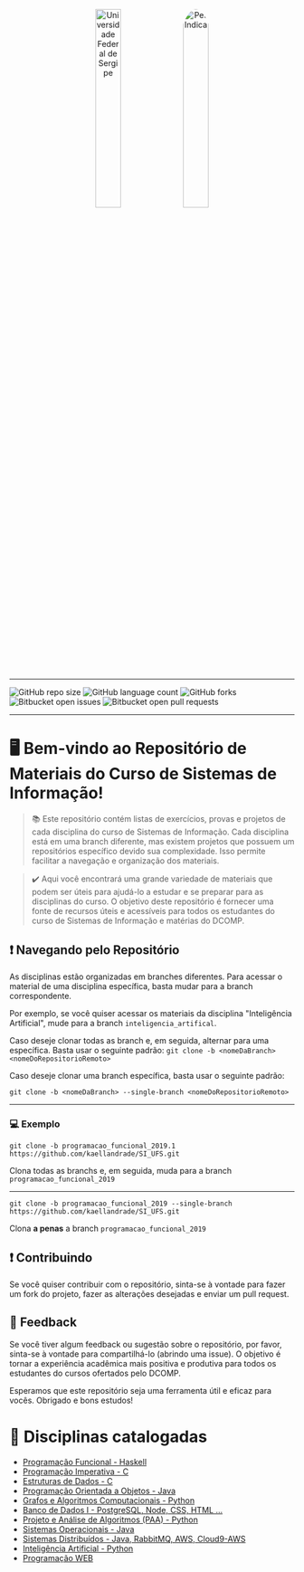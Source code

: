 <p align="center">
  <img src="https://th.bing.com/th/id/R.0063bd4673d6be8fac1c2a927b48626d?rik=XFXIBP3%2fzoDGeQ&riu=http%3a%2f%2finct.info%2fpt%2fimages%2finstituicao%2fufs.png&ehk=3z4Ja%2bMOAw1%2fqjSM4KknkiSaRCrQRcL%2bnHXe%2fQWMAEc%3d&risl=&pid=ImgRaw&r=0" alt="Universidade Federal de Sergipe" width="30%" title="Universidade federal de Sergipe">
  <img src="https://avatars0.githubusercontent.com/u/26286260?s=400&v=4" alt="PetIndica" width="30%" style="border-radius:50%;" title="Departamento de Computação">
</p>

---

![GitHub repo size](https://img.shields.io/github/repo-size/kaellandrade/SI_UFS?style=for-the-badge)
![GitHub language count](https://img.shields.io/github/languages/count/kaellandrade/SI_UFS?style=for-the-badge)
![GitHub forks](https://img.shields.io/github/forks/kaellandrade/SI_UFS?style=for-the-badge)
![Bitbucket open issues](https://img.shields.io/bitbucket/issues/kaellandrade/SI_UFS?style=for-the-badge)
![Bitbucket open pull requests](https://img.shields.io/bitbucket/pr-raw/kaellandrade/SI_UFS?style=for-the-badge)

---

# 🖥️ Bem-vindo ao Repositório de Materiais do Curso de Sistemas de Informação!

> :books: Este repositório contém listas de exercícios, provas e projetos de cada disciplina do curso de Sistemas de Informação. Cada disciplina está em uma branch diferente, mas existem projetos que possuem um repositórios específico devido sua complexidade. Isso permite facilitar a navegação e organização dos materiais.

> :heavy_check_mark: Aqui você encontrará uma grande variedade de materiais que podem ser úteis para ajudá-lo a estudar e se preparar para as disciplinas do curso. O objetivo deste repositório é fornecer uma fonte de recursos úteis e acessíveis para todos os estudantes do curso de Sistemas de Informação e matérias do DCOMP.

## :exclamation: Navegando pelo Repositório

As disciplinas estão organizadas em branches diferentes. Para acessar o material de uma disciplina específica, basta mudar para a branch correspondente.

Por exemplo, se você quiser acessar os materiais da disciplina "Inteligência Artificial", mude para a branch `inteligencia_artifical`.

Caso deseje clonar todas as branch e, em seguida, alternar para uma específica. Basta usar o seguinte padrão: `git clone -b <nomeDaBranch> <nomeDoRepositorioRemoto>`

Caso deseje clonar uma branch específica, basta usar o seguinte padrão:

`git clone -b <nomeDaBranch> --single-branch <nomeDoRepositorioRemoto>`

---

### 💻 Exemplo

`git clone -b programacao_funcional_2019.1 https://github.com/kaellandrade/SI_UFS.git`

Clona todas as branchs e, em seguida, muda para a branch `programacao_funcional_2019`

---

`git clone -b programacao_funcional_2019 --single-branch https://github.com/kaellandrade/SI_UFS.git`

Clona **a penas** a branch `programacao_funcional_2019`

## :exclamation: Contribuindo

Se você quiser contribuir com o repositório, sinta-se à vontade para fazer um fork do projeto, fazer as alterações desejadas e enviar um pull request.

## :arrows_counterclockwise: Feedback

Se você tiver algum feedback ou sugestão sobre o repositório, por favor, sinta-se à vontade para compartilhá-lo (abrindo uma issue). O objetivo é tornar a experiência acadêmica mais positiva e produtiva para todos os estudantes do cursos ofertados pelo DCOMP.

Esperamos que este repositório seja uma ferramenta útil e eficaz para vocês. Obrigado e bons estudos!

# :ledger: Disciplinas catalogadas

- [Programação Funcional - Haskell](https://github.com/kaellandrade/SI_UFS/tree/programacao_funcional_2019.1)
- [Programação Imperativa - C](https://github.com/kaellandrade/SI_UFS/tree/programacao_imperativa_2019.2)
- [Estruturas de Dados - C](https://github.com/kaellandrade/SI_UFS/tree/estruturas_de_dados_2020.1)
- [Programação Orientada a Objetos - Java](https://github.com/kaellandrade/SI_UFS/tree/poo_2020.1)
- [Grafos e Algoritmos Computacionais - Python](https://github.com/kaellandrade/SI_UFS/tree/grafos-algoritmos)
- [Banco de Dados I - PostgreSQL, Node, CSS, HTML ...](https://github.com/kaellandrade/SI_UFS/tree/banco_de_dados)
- [Projeto e Análise de Algoritmos (PAA) - Python](https://github.com/kaellandrade/SI_UFS/tree/PAA)
- [Sistemas Operacionais - Java](https://github.com/kaellandrade/SI_UFS/tree/sistemasOperacioanais)
- [Sistemas Distribuídos - Java, RabbitMQ, AWS, Cloud9-AWS](https://github.com/kaellandrade/SI_UFS/tree/sistemas-distribuidos)
- [Inteligência Artificial - Python](https://github.com/kaellandrade/SI_UFS/tree/inteligencia_artifical)
- [Programação WEB](https://github.com/kaellandrade/programacao-web)

